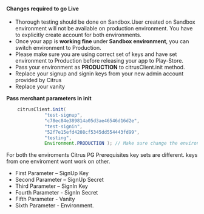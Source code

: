 

<h4>Changes required to go Live</h4>

* Thorough testing should be done on Sandbox.User created on Sandbox environment will not be available on production environment. You have to explicitly create account for both environments.
* Once your app is <b>working fine </b>under<b> Sandbox environment</b>, you can switch environment to Production.
* Please make sure you are using correct set of keys and have set environment to Production before releasing your app to Play-Store. 
* Pass your environment as <b>PRODUCTION</b> to citrusClient.init method.
* Replace your signup and signin keys from your new admin account provided by Citrus
* Replace your vanity

<b>Pass merchant parameters in init</b>
```java
    citrusClient.init(
              "test-signup", 
              "c78ec84e389814a05d3ae46546d16d2e", 
              "test-signin", 
              "52f7e15efd4208cf5345dd554443fd99", 
              "testing", 
              Environment.PRODUCTION ); // Make sure change the environment to PRODUCTION while going live.
```
  For both the enviroments Citrus PG Prerequisites key sets are different. keys from one enviroment wont work on other.
  <ul>
  <li> First Parameter –  SignUp Key </li>
  <li>Second Parameter –  SignUp Secret</li>
  <li>Third Parameter  –  SignIn Key</li>
  <li>Fourth Parameter -  SignIn Secret</li>
  <li>Fifth Parameter  -  Vanity</li>
  <li>Sixth Parameter  -  Environment.</li>
  </ul>
